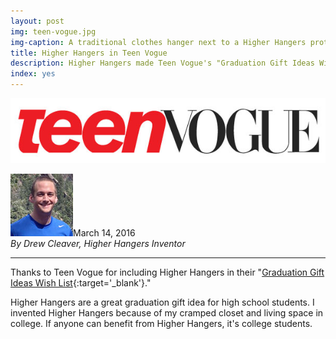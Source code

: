 ```yaml
---
layout: post
img: teen-vogue.jpg
img-caption: A traditional clothes hanger next to a Higher Hangers prototype. Space-saving features of Higher Hangers allow many closets to double (or more) in capacity and allow for enhanced functionality.
title: Higher Hangers in Teen Vogue
description: Higher Hangers made Teen Vogue's "Graduation Gift Ideas Wish List"
index: yes
---
```


<img src="img/teen-vogue.jpg" class="img-responsive" alt="New Pastic Short Neck Higher Hangers Photo">

<img src="img/media_kit/drew_cleaver_headshot/drew_cleaver_headshot_03_100x100.jpg" class="img-responsive img-circle pull-right" alt="Drew Cleaver Headshot">March 14, 2016<br /><em>By Drew Cleaver, Higher Hangers Inventor</em><br />

---

Thanks to Teen Vogue for including Higher Hangers in their "[Graduation Gift Ideas Wish List](http://www.teenvogue.com/gallery/graduation-gift-ideas-wish-list#6){:target='_blank'}."

Higher Hangers are a great graduation gift idea for high school students. I invented Higher Hangers because of my cramped closet and living space in college. If anyone can benefit from Higher Hangers, it's college students.